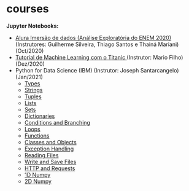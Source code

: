 # courses


**Jupyter Notebooks:**
* [Alura Imersão de dados (Análise Exploratória do ENEM 2020)](https://bit.ly/2IPCAh6) (Instrutores: Guilherme Silveira, Thiago Santos e Thainá Mariani) (Oct/2020)
* [Tutorial de Machine Learning com o Titanic ](https://github.com/sergiodealencar/courses/blob/main/tutorial_titanic_mario_filho.ipynb) (Instrutor: Mario Filho) (Dez/2020)
* Python for Data Science (IBM) (Instrutor: Joseph Santarcangelo) (Jan/2021)
  - [Types](https://github.com/sergiodealencar/courses/blob/main/PY0101EN-1-1-Types.ipynb)
  - [Strings](https://github.com/sergiodealencar/courses/blob/main/PY0101EN-1-2-Strings.ipynb)
  - [Tuples](https://github.com/sergiodealencar/courses/blob/main/PY0101EN-2-1-Tuples.ipynb)
  - [Lists](https://github.com/sergiodealencar/courses/blob/main/PY0101EN-2-2-Lists.ipynb)
  - [Sets](https://github.com/sergiodealencar/courses/blob/main/PY0101EN-2-3-Sets.ipynb)
  - [Dictionaries](https://github.com/sergiodealencar/courses/blob/main/PY0101EN-2-4-Dictionaries.ipynb)
  - [Conditions and Branching](https://github.com/sergiodealencar/courses/blob/main/PY0101EN-3-1-Conditions.ipynb)
  - [Loops](https://github.com/sergiodealencar/courses/blob/main/PY0101EN-3-2-Loops.ipynb)
  - [Functions](https://github.com/sergiodealencar/courses/blob/main/PY0101EN-3-3-Functions.ipynb)
  - [Classes and Objects](https://github.com/sergiodealencar/courses/blob/main/PY0101EN-3-4-Classes.ipynb)
  - [Exception Handling](https://github.com/sergiodealencar/courses/blob/main/PY0101EN-3-1.2ExcecptionHandling.ipynb)
  - [Reading Files](https://github.com/sergiodealencar/courses/blob/main/PY0101EN-4-1-ReadFile.ipynb)
  - [Write and Save Files](https://github.com/sergiodealencar/courses/blob/main/PY0101EN-4-2-WriteFile.ipynb)
  - [HTTP and Requests](https://github.com/sergiodealencar/courses/blob/main/PY0101EN-5.3_Requests_HTTP.ipynb)
  - [1D Numpy](https://github.com/sergiodealencar/courses/blob/main/PY0101EN-5-1-Numpy1D.ipynb)
  - [2D Numpy](https://github.com/sergiodealencar/courses/blob/main/PY0101EN-5-2-Numpy2D.ipynb)
